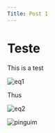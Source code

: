 ```yaml
---
Title: Post 1
---
```


# Teste

This is a test

![eq1](http://mathurl.com/5euwuy)

Thus

![eq2](http://mathurl.com/y8663ks4)

![pinguim](https://storage.googleapis.com/planet4-brasil-stateless/2018/07/pinguim-de-barbicha2.jpg)


